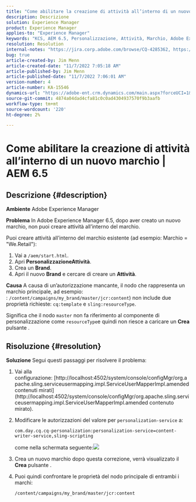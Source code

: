```yaml
---
title: "Come abilitare la creazione di attività all’interno di un nuovo marchio | AEM 6,5"
description: Descrizione
solution: Experience Manager
product: Experience Manager
applies-to: "Experience Manager"
keywords: "KCS, AEM 6.5, Personalizzazione, Attività, Marchio, Adobe Experience Manager, abilitare, creare, creare"
resolution: Resolution
internal-notes: "https://jira.corp.adobe.com/browse/CQ-4285362, https://jira.corp.adobe.com/browse/CQ-4278366, https://daycare.day.com/content/home/ubs_cq/ubs_ch/fit_internet/214314.html#post0006"
bug: true
article-created-by: Jim Menn
article-created-date: "11/7/2022 7:05:18 AM"
article-published-by: Jim Menn
article-published-date: "11/7/2022 7:06:01 AM"
version-number: 4
article-number: KA-15546
dynamics-url: "https://adobe-ent.crm.dynamics.com/main.aspx?forceUCI=1&pagetype=entityrecord&etn=knowledgearticle&id=ea81b688-6a5e-ed11-9561-6045bd0065f9"
source-git-commit: 4874a04dad4cfa81c0c0ad4304937570f9b3aafb
workflow-type: tm+mt
source-wordcount: '220'
ht-degree: 2%

---
```


# Come abilitare la creazione di attività all’interno di un nuovo marchio | AEM 6.5

## Descrizione {#description}


<b>Ambiente</b>
Adobe Experience Manager

<b>Problema</b>
In Adobe Experience Manager 6.5, dopo aver creato un nuovo marchio, non puoi creare attività all’interno del marchio.

Puoi creare attività all’interno del marchio esistente (ad esempio: Marchio = &quot;We.Retail&quot;):

1. Vai a `/aem/start.html`.
2. Apri <b>Personalizzazione</b><b>Attività</b>.
3. Crea un <b>Brand</b>.
4. Apri il nuovo <b>Brand</b> e cercare di creare un <b>Attività</b>.


<b>Causa</b>
A causa di un’autorizzazione mancante, il nodo che rappresenta un marchio principale, ad esempio: : `/content/campaigns/my_brand/master/jcr:content`) non include due proprietà richieste: `cq:template` e `sling:resourceType`.

Significa che il nodo `master` non fa riferimento al componente di personalizzazione come `resourceType`e quindi non riesce a caricare un <b>Crea</b> pulsante .








## Risoluzione {#resolution}


<b>Soluzione</b>
Segui questi passaggi per risolvere il problema:

1. Vai alla configurazione: [http://localhost:4502/system/console/configMgr/org.apache.sling.serviceusermapping.impl.ServiceUserMapperImpl.amended contenuti mirati](http://localhost:4502/system/console/configMgr/org.apache.sling.serviceusermapping.impl.ServiceUserMapperImpl.amended contenuto mirato).
2. Modificare le autorizzazioni del valore per `personalization-service` a:

   `com.day.cq.cq-personalization:personalization-service=content-writer-service,sling-scripting`

   come nella schermata seguente:![](https://adobe.sharepoint.com/sites/D365EntAttachments/knowledgearticle/How%20to%20enable%20creating%20Activities%20inside%20a%20new%20Brand%20-%20Personalization%20-%20AEM%206-5_19685F9AF794EA11A811000D3A303484/Activity_Brand_Create.jpg)
3. Crea un nuovo marchio dopo questa correzione, verrà visualizzato il <b>Crea</b> pulsante .
4. Puoi quindi confrontare le proprietà del nodo principale di entrambi i marchi:


   ```
   /content/campaigns/my_brand/master/jcr:content
   ```




